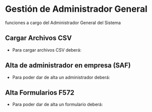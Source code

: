 # Gestión de Administrador General

funciones a cargo del Administrador General del Sistema

## Cargar Archivos CSV

* Para cargar archivos CSV deberá:

## Alta de administrador en empresa (SAF)

* Para poder dar de alta un administrador deberá:

## Alta Formularios F572

* Para poder dar de alta un formulario deberá:
